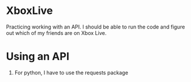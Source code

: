 # XboxLive

Practicing working with an API. I should be able to run the code and figure out which of my friends are on Xbox Live.

# Using an API

1. For python, I have to use the requests package
